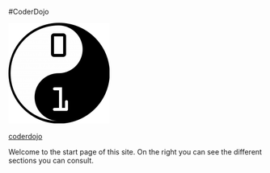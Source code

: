 #CoderDojo


![coderdojo](https://github.com/CoderDojoBelgiumEeklo/MineCraftProjects/blob/gh-pages/assets/brand.png?raw=true)


[coderdojo](https://www.coderdojobelgium.be/en)


Welcome to the start page of this site. On the right you can see the different sections you can consult.
